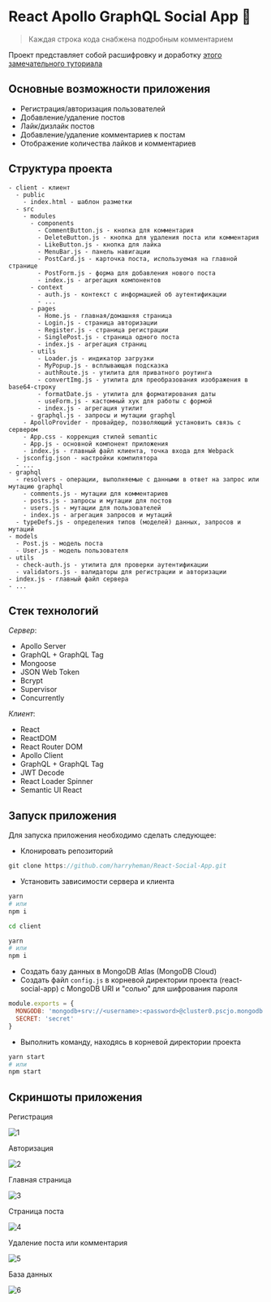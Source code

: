 # React Apollo GraphQL Social App :metal:

> Каждая строка кода снабжена подробным комментарием

Проект представляет собой расшифровку и доработку <a href="https://www.youtube.com/watch?v=n1mdAPFq2Os">этого замечательного туториала</a>

## Основные возможности приложения

- Регистрация/авторизация пользователей
- Добавление/удаление постов
- Лайк/дизлайк постов
- Добавление/удаление комментариев к постам
- Отображение количества лайков и комментариев

## Структура проекта

```
- client - клиент
  - public
    - index.html - шаблон разметки
  - src
    - modules
      - components
        - CommentButton.js - кнопка для комментария
        - DeleteButton.js - кнопка для удаления поста или комментария
        - LikeButton.js - кнопка для лайка
        - MenuBar.js - панель навигации
        - PostCard.js - карточка поста, используемая на главной странице
        - PostForm.js - форма для добавления нового поста
        - index.js - агрегация компонентов
      - context
        - auth.js - контекст с информацией об аутентификации
        - ...
      - pages
        - Home.js - главная/домашняя страница
        - Login.js - страница авторизации
        - Register.js - страница регистрации
        - SinglePost.js - страница одного поста
        - index.js - агрегация страниц
      - utils
        - Loader.js - индикатор загрузки
        - MyPopup.js - всплывающая подсказка
        - authRoute.js - утилита для приватного роутинга
        - convertImg.js - утилита для преобразования изображения в base64-строку
        - formatDate.js - утилита для форматирования даты
        - useForm.js - кастомный хук для работы с формой
        - index.js - агрегация утилит
      - graphql.js - запросы и мутации graphql
    - ApolloProvider - провайдер, позволяющий установить связь с сервером
    - App.css - коррекция стилей semantic
    - App.js - основной компонент приложения
    - index.js - главный файл клиента, точка входа для Webpack
  - jsconfig.json - настройки компилятора
  - ...
- graphql
  - resolvers - операции, выполняемые с данными в ответ на запрос или мутацию graphql
    - comments.js - мутации для комментариев
    - posts.js - запросы и мутации для постов
    - users.js - мутации для пользователей
    - index.js - агрегация запросов и мутаций
  - typeDefs.js - определения типов (моделей) данных, запросов и мутаций
- models
  - Post.js - модель поста
  - User.js - модель пользователя
- utils
  - check-auth.js - утилита для проверки аутентификации
  - validators.js - валидаторы для регистрации и авторизации
- index.js - главный файл сервера
- ...
```

## Стек технологий

*Сервер*:

- Apollo Server
- GraphQL + GraphQL Tag
- Mongoose
- JSON Web Token
- Bcrypt
- Supervisor
- Concurrently

*Клиент*:

- React
- ReactDOM
- React Router DOM
- Apollo Client
- GraphQL + GraphQL Tag
- JWT Decode
- React Loader Spinner
- Semantic UI React

## Запуск приложения

Для запуска приложения необходимо сделать следующее:
- Клонировать репозиторий

```js
git clone https://github.com/harryheman/React-Social-App.git
```

- Установить зависимости сервера и клиента

```bash
yarn
# или
npm i

cd client

yarn
# или
npm i
```

- Создать базу данных в MongoDB Atlas (MongoDB Cloud)
- Создать файл `config.js` в корневой директории проекта (react-social-app) с MongoDB URI и "солью" для шифрования пароля

```js
module.exports = {
  MONGODB: 'mongodb+srv://<username>:<password>@cluster0.pscjo.mongodb.net/<dbname>?retryWrites=true&w=majority',
  SECRET: 'secret'
}
```

- Выполнить команду, находясь в корневой директории проекта

```bash
yarn start
# или
npm start
```

## Скриншоты приложения

Регистрация

![1](./img/1.png)

Авторизация

![2](./img/2.png)

Главная страница

![3](./img/3.png)

Страница поста

![4](./img/4.png)

Удаление поста или комментария

![5](./img/5.png)

База данных

![6](./img/6.png)
